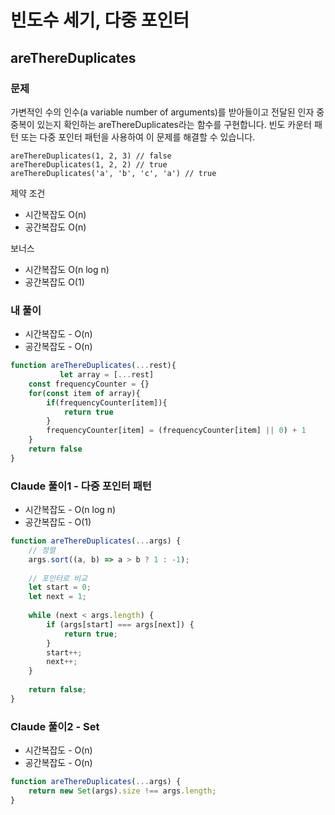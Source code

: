 # 빈도수 세기, 다중 포인터
## areThereDuplicates

### 문제
가변적인 수의 인수(a variable number of arguments)를 받아들이고 전달된 인자 중 중복이 있는지 확인하는 areThereDuplicates라는 함수를 구현합니다.  빈도 카운터 패턴 또는 다중 포인터 패턴을 사용하여 이 문제를 해결할 수 있습니다.
```
areThereDuplicates(1, 2, 3) // false
areThereDuplicates(1, 2, 2) // true 
areThereDuplicates('a', 'b', 'c', 'a') // true 
```
제약 조건
- 시간복잡도  O(n)
- 공간복잡도 O(n)

보너스
- 시간복잡도 O(n log n)
- 공간복잡도 O(1)

### 내 풀이
- 시간복잡도 - O(n)
- 공간복잡도 - O(n)
```javascript
function areThereDuplicates(...rest){
           let array = [...rest]
    const frequencyCounter = {}
    for(const item of array){
        if(frequencyCounter[item]){
            return true
        }
        frequencyCounter[item] = (frequencyCounter[item] || 0) + 1 
    }
    return false
}
```
### Claude 풀이1 - 다중 포인터 패턴
- 시간복잡도 - O(n log n)
- 공간복잡도 - O(1)
```javascript
function areThereDuplicates(...args) {
    // 정렬
    args.sort((a, b) => a > b ? 1 : -1);
    
    // 포인터로 비교
    let start = 0;
    let next = 1;
    
    while (next < args.length) {
        if (args[start] === args[next]) {
            return true;
        }
        start++;
        next++;
    }
    
    return false;
}
```

### Claude 풀이2 - Set
- 시간복잡도 - O(n)
- 공간복잡도 - O(n)
```javascript
function areThereDuplicates(...args) {
    return new Set(args).size !== args.length;
}
```
